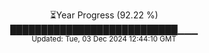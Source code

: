 <p align="center">
⏳Year Progress (92.22 %) <br>
███████████████████████████▁▁▁ <br>
<sub>Updated: Tue, 03 Dec 2024 12:44:10 GMT</sub>
</p>

